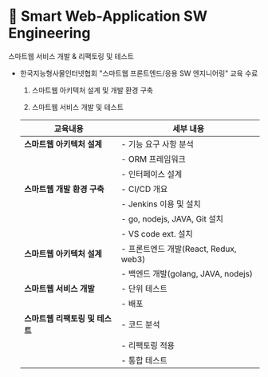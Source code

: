 # 📝 Smart Web-Application SW Engineering
스마트웹 서비스 개발 &amp; 리팩토링 및 테스트

- 한국지능형사물인터넷협회 "스마트웹 프론트엔드/응용 SW 엔지니어링" 교육 수료

  1. 스마트웹 아키텍처 설계 및 개발 환경 구축

  3. 스마트웹 서비스 개발 및 테스트
     


    | 교육내용                              | 세부 내용                                                         |
    |--------------------------------------|----------------------------------------------------------------|
    | **스마트웹 아키텍처 설계**           | - 기능 요구 사항 분석                                           |
    |                                      | - ORM 프레임워크                                                |
    |                                | - 인터페이스 설계                                               |
    | **스마트웹 개발 환경 구축**          | - CI/CD 개요                                                    |
    |                                      | - Jenkins 이용 및 설치                                           |
    |                                      | - go, nodejs, JAVA, Git 설치                                    |
    |                                      | - VS code ext. 설치                                             |
    | **스마트웹 아키텍처 설계**           | - 프론트엔드 개발(React, Redux, web3)                           |
    |                                      | - 백엔드 개발(golang, JAVA, nodejs)                             |
    | **스마트웹 서비스 개발**             | - 단위 테스트                                                   |
    |                                      | - 배포                                                          |
    | **스마트웹 리팩토링 및 테스트**       | - 코드 분석                                                     |
    |                                      | - 리팩토링 적용                                                 |
    |                                      | - 통합 테스트                                                   |
    
